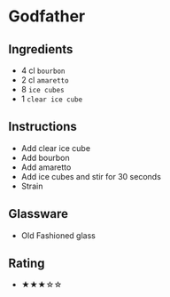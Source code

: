 # Godfather

## Ingredients
- 4 cl `bourbon`
- 2 cl `amaretto`
- 8 `ice cubes`
- 1 `clear ice cube`

## Instructions
- Add clear ice cube
- Add bourbon
- Add amaretto
- Add ice cubes and stir for 30 seconds
- Strain

## Glassware
- Old Fashioned glass

## Rating
- ★★★☆☆